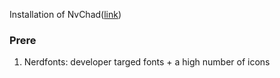 Installation of NvChad([link](https://nvchad.com/docs/quickstart/install))

### Prere

1. Nerdfonts: developer targed fonts + a high number of icons


